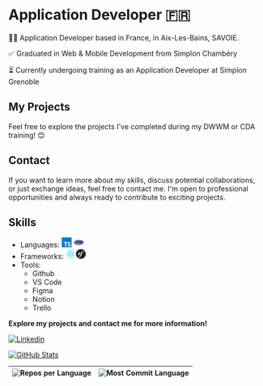 # Application Developer 🇫🇷

👨‍💻 Application Developer based in France, in Aix-Les-Bains, SAVOIE.

✅ Graduated in Web & Mobile Development from Simplon Chambéry

⏳ Currently undergoing training as an Application Developer at Simplon Grenoble

## My Projects

Feel free to explore the projects I've completed during my DWWM or CDA training! 😊

## Contact

If you want to learn more about my skills, discuss potential collaborations, or just exchange ideas, feel free to contact me. I'm open to professional opportunities and always ready to contribute to exciting projects.

## Skills

- Languages: 
   <img src="https://raw.githubusercontent.com/devicons/devicon/master/icons/typescript/typescript-original.svg" width="20" height="20"/> <img src="https://raw.githubusercontent.com/devicons/devicon/master/icons/php/php-original.svg" width="20" height="20"/> 
- Frameworks: 
<img src="https://raw.githubusercontent.com/devicons/devicon/master/icons/react/react-original.svg" width="20" height="20"/><img src="https://raw.githubusercontent.com/devicons/devicon/master/icons/symfony/symfony-original.svg" width="20" height="20"/>
- Tools: 
  - Github 
  - VS Code 
  - Figma 
  - Notion 
  - Trello

**Explore my projects and contact me for more information!**

[![Linkedin](https://img.shields.io/badge/LinkedIn-Christopher_Moron-blue?style=flat-square&logo=linkedin&labelColor=blue)](https://www.linkedin.com/in/christophermoron/)

[![GitHub Stats](https://github-readme-stats.vercel.app/api?username=TryZorce&show_icons=true&include_all_commits=true&theme=buefy&hide_border=false)](https://github.com/anuraghazra/github-readme-stats)

| ![Repos per Language](http://github-profile-summary-cards.vercel.app/api/cards/repos-per-language?username=TryZorce&theme=github) | ![Most Commit Language](http://github-profile-summary-cards.vercel.app/api/cards/most-commit-language?username=TryZorce&theme=github) |
| --- | --- |
